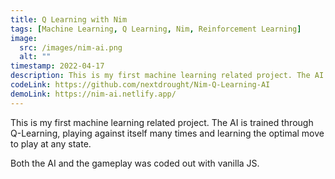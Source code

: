 ```yaml
---
title: Q Learning with Nim
tags: [Machine Learning, Q Learning, Nim, Reinforcement Learning]
image:
  src: /images/nim-ai.png
  alt: ""
timestamp: 2022-04-17
description: This is my first machine learning related project. The AI is trained through Q-Learning, playing against itself many times and learning the optimal move to play at any state.
codeLink: https://github.com/nextdrought/Nim-Q-Learning-AI
demoLink: https://nim-ai.netlify.app/
---
```


This is my first machine learning related project. The AI is trained through Q-Learning, playing against itself many times and learning the optimal move to play at any state.

Both the AI and the gameplay was coded out with vanilla JS.
